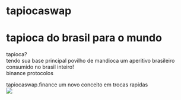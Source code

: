 # tapiocaswap
# tapioca do brasil para o mundo
tapioca?<br>
tendo sua base principal povilho de mandioca  um aperitivo brasileiro consumido no brasil inteiro!<br>
binance protocolos 

tapiocaswap.finance
um novo conceito em trocas rapidas<br>
<img src="https://t1.rg.ltmcdn.com/pt/images/4/5/3/tapioca_com_queijo_coalho_9354_600.jpg"></img>
